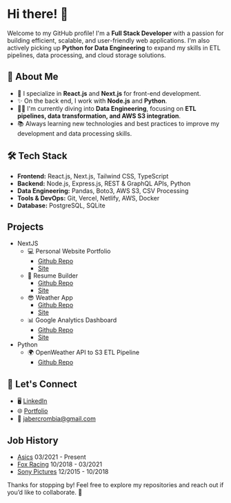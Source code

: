 # Hi there! 👋

Welcome to my GitHub profile! I'm a **Full Stack Developer** with a passion for building efficient, scalable, and user-friendly web applications. I'm also actively picking up **Python for Data Engineering** to expand my skills in ETL pipelines, data processing, and cloud storage solutions.

## 🚀 About Me

- 💯 I specialize in **React.js** and **Next.js** for front-end development.
- ✨ On the back end, I work with **Node.js** and **Python**.
- 👩‍💻 I'm currently diving into **Data Engineering**, focusing on **ETL pipelines, data transformation, and AWS S3 integration**.
- 📚 Always learning new technologies and best practices to improve my development and data processing skills.

## 🛠️ Tech Stack

- **Frontend:** React.js, Next.js, Tailwind CSS, TypeScript
- **Backend:** Node.js, Express.js, REST & GraphQL APIs, Python
- **Data Engineering:** Pandas, Boto3, AWS S3, CSV Processing
- **Tools & DevOps:** Git, Vercel, Netlify, AWS, Docker
- **Database:** PostgreSQL, SQLite

## Projects
- NextJS
    - 💻 Personal Website Portfolio
        - [Github Repo](https://github.com/jabercrombia/jabercrombia-app)
        - [Site](https://www.jabercrombia.com?utm_source=github&utm_medium=github&utm_campaign=gitub-profile)
    - 📄 Resume Builder
        - [Github Repo](https://github.com/jabercrombia/resume-builder)
        - [Site](https://resume-app-flame.vercel.app/?utm_source=github&utm_medium=internet&utm_campaign=github&utm_id=mywebsite)
    - 😎 Weather App
        - [Github Repo](https://github.com/jabercrombia/weather-nextjs)
        - [Site](https://weather-nextjs-zeta.vercel.app/?utm_source=github&utm_medium=internet&utm_campaign=github&utm_id=mywebsite)
    - 📊 Google Analytics Dashboard
        - [Github Repo](https://github.com/jabercrombia/google-dashboard-api)
        - [Site](https://google-dashboard-api.vercel.app/?utm_source=github&utm_medium=internet&utm_campaign=github)
- Python
    - 🌍 OpenWeather API to S3 ETL Pipeline
        - [Github Repo](https://github.com/jabercrombia/api-to-s3)

## 👫 Let's Connect

- 🖥 [LinkedIn](https://www.linkedin.com/in/justin-abercrombia/)
- 🌐 [Portfolio](https://www.jabercrombia.com?utm_source=github&utm_medium=github&utm_campaign=gitub-profile)
- 📧 [jabercrombia@gmail.com](mailto:jabercrombia@gmail.com)

## Job History

- [Asics](http://www.asics.com) 03/2021 - Present
- [Fox Racing](http://www.foxracing.com) 10/2018 - 03/2021
- [Sony Pictures](http://www.sonypictures.com) 12/2015 - 10/2018

Thanks for stopping by! Feel free to explore my repositories and reach out if you’d like to collaborate. 🚀
